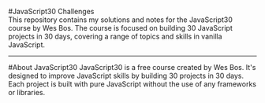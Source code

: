 #JavaScript30 Challenges
<br>
This repository contains my solutions and notes for the JavaScript30 course by Wes Bos. The course is focused on building 30 JavaScript projects in 30 days, covering a range of topics and skills in vanilla JavaScript.

<hr>

#About JavaScript30
JavaScript30 is a free course created by Wes Bos. It's designed to improve JavaScript skills by building 30 projects in 30 days. Each project is built with pure JavaScript without the use of any frameworks or libraries.
